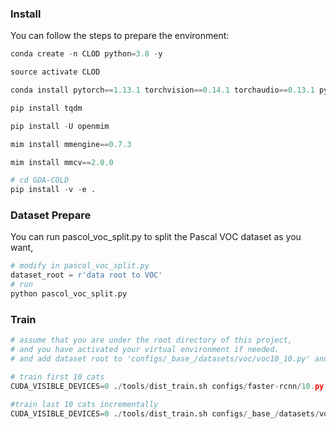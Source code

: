### Install
You can follow the steps to prepare the environment:
```python
conda create -n CLOD python=3.8 -y

source activate CLOD

conda install pytorch==1.13.1 torchvision==0.14.1 torchaudio==0.13.1 pytorch-cuda=11.6 -c pytorch -c nvidia

pip install tqdm

pip install -U openmim

mim install mmengine==0.7.3

mim install mmcv==2.0.0

# cd GDA-COLD
pip install -v -e .
```
### Dataset Prepare
You can run pascol_voc_split.py to split the Pascal VOC dataset as you want,
```python
# modify in pascol_voc_split.py
dataset_root = r'data root to VOC'
# run
python pascol_voc_split.py
```
### Train
```python
# assume that you are under the root directory of this project,
# and you have activated your virtual environment if needed.
# and add dataset root to 'configs/_base_/datasets/voc/voc10_10.py' and 'configs/_base_/datasets/voc/voc10.py'

# train first 10 cats
CUDA_VISIBLE_DEVICES=0 ./tools/dist_train.sh configs/faster-rcnn/10.py 1 --work-dirs ./work_dir/base/voc/10

#train last 10 cats incrementally
CUDA_VISIBLE_DEVICES=0 ./tools/dist_train.sh configs/_base_/datasets/voc/voc10_10.py 1
```

